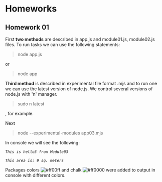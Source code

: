 # Homeworks #

## Homework 01 ##


First **two methods** are described in app.js and module01.js, module02.js files. To run tasks we can use the following statements:

> node app.js

or

> node app

**Third method** is described in experimental file format .mjs and to run one we can use the latest version of node.js. We control several versions of node.js with 'n' manager.

> sudo n latest

, for example.

Next
> node --experimental-modules app03.mjs

In console we will see the following:

_`This is hello3 from Module03`_

_`This area is: 9 sq. meters`_

Packages colors ![#ff00ff](https://placehold.it/15/ff00ff/000000?text=+) and chalk ![#ff0000](https://placehold.it/15/ff0000/000000?text=+) were added to output in console with different colors.

